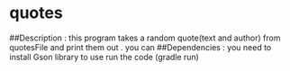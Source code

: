 # quotes

##Description : 
this program takes a random quote(text and author) from quotesFile and print them out .
you can 
##Dependencies : 
you need to install Gson library to use run the code (gradle run)